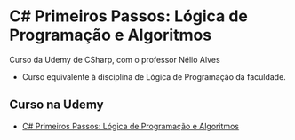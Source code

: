 # C# Primeiros Passos: Lógica de Programação e Algoritmos
Curso da Udemy de CSharp, com o professor Nélio Alves
* Curso equivalente à disciplina de Lógica de Programação da faculdade.

## Curso na Udemy
* [C# Primeiros Passos: Lógica de Programação e Algoritmos](https://www.udemy.com/course/logica-de-programacao-csharp/learn/lecture/7444374?start=15#overview)